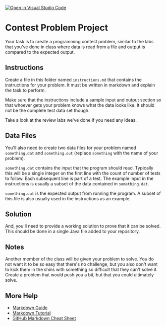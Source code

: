 [![Open in Visual Studio Code](https://classroom.github.com/assets/open-in-vscode-f059dc9a6f8d3a56e377f745f24479a46679e63a5d9fe6f495e02850cd0d8118.svg)](https://classroom.github.com/online_ide?assignment_repo_id=5441603&assignment_repo_type=AssignmentRepo)
# Contest Problem Project

Your task is to create a programming contest problem, similar to the labs that you've done in class where data is read from a file and output is compared to the expected output.

## Instructions

Create a file in this folder named `instructions.md` that contains the instructions for your problem. It must be written in markdown and explain the task to perform.

Make sure that the instructions include a sample input and output section so that whoever gets your problem knows what the data looks like. It should not be the complete test data set though.

Take a look at the review labs we've done if you need any ideas.

## Data Files

You'll also need to create two data files for your problem named `something.dat` and `something.out` (replace `something` with the name of your problem).

`something.dat` contains the input that the program should read. Typically this will be a single integer on the first line with the count of number of tests to follow. Each subsequent line is part of a test. The example input in the instructions is usually a subset of the data contained in `something.dat`.

`something.out` is the expected output from running the program. A subset of this file is also usually used in the instructions as an example. 

## Solution

And, you'll need to provide a working solution to prove that it can be solved. This should be done in a single Java file added to your repository. 

## Notes

Another member of the class will be given your problem to solve. You do not want it to be so easy that there's no challenge, but you also don't want to kick them in the shins with something so difficult that they can't solve it. Create a problem that would push you a bit, but that you could ultimately solve. 

## More Help

- [Markdown Guide](https://www.markdownguide.org/basic-syntax/)
- [Markdown Tutorial](https://www.markdowntutorial.com)
- [GitHub Markdown Cheat Sheet](https://guides.github.com/pdfs/markdown-cheatsheet-online.pdf)
